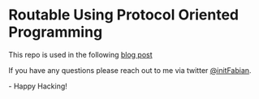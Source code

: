 # Routable Using Protocol Oriented Programming

This repo is used in the following [blog post](http://chaione.com)

If you have any questions please reach out to me via twitter [@initFabian](https://twitter.com/initFabian). 

\- Happy Hacking!